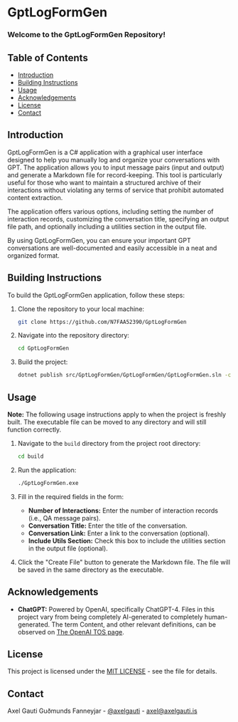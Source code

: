 # GptLogFormGen

### **Welcome to the GptLogFormGen Repository!**

## Table of Contents
- [Introduction](#introduction)
- [Building Instructions](#building-instructions)
- [Usage](#usage)
- [Acknowledgements](#acknowledgements)
- [License](#license)
- [Contact](#contact)

## Introduction

GptLogFormGen is a C# application with a graphical user interface designed to help you manually log and organize your conversations with GPT. The application allows you to input message pairs (input and output) and generate a Markdown file for record-keeping. This tool is particularly useful for those who want to maintain a structured archive of their interactions without violating any terms of service that prohibit automated content extraction.

The application offers various options, including setting the number of interaction records, customizing the conversation title, specifying an output file path, and optionally including a utilities section in the output file.

By using GptLogFormGen, you can ensure your important GPT conversations are well-documented and easily accessible in a neat and organized format.

## Building Instructions

To build the GptLogFormGen application, follow these steps:

1. Clone the repository to your local machine:
   ```bash
   git clone https://github.com/N7FAA52390/GptLogFormGen
   ```

2. Navigate into the repository directory:
   ```bash
   cd GptLogFormGen
   ```
3. Build the project:
   ```bash
   dotnet publish src/GptLogFormGen/GptLogFormGen/GptLogFormGen.sln -c Release -r win-x64 --self-contained -p:PublishSingleFile=true -p:IncludeAllContentForSelfExtract=true -o build

   ```

## Usage

**Note:** The following usage instructions apply to when the project is freshly built. The executable file can be moved to any directory and will still function correctly.

1. Navigate to the `build` directory from the project root directory:
   ```bash
   cd build
   ```

2. Run the application:
   ```bash
   ./GptLogFormGen.exe
   ```

3. Fill in the required fields in the form:
   - **Number of Interactions:** Enter the number of interaction records (i.e., QA message pairs).
   - **Conversation Title:** Enter the title of the conversation.
   - **Conversation Link:** Enter a link to the conversation (optional).
   - **Include Utils Section:** Check this box to include the utilities section in the output file (optional).

4. Click the "Create File" button to generate the Markdown file. The file will be saved in the same directory as the executable.

## Acknowledgements
- **ChatGPT:** Powered by OpenAI, specifically ChatGPT-4. Files in this project vary from being completely AI-generated to completely human-generated. The term Content, and other relevant definitions, can be observed on [The OpenAI TOS page](https://openai.com/policies/terms-of-use#using-our-services).

## License
This project is licensed under the [MIT LICENSE](LICENSE) - see the file for details.

## Contact
Axel Gauti Guðmunds Fanneyjar - [@axelgauti](https://twitter.com/axelgauti) - axel@axelgauti.is